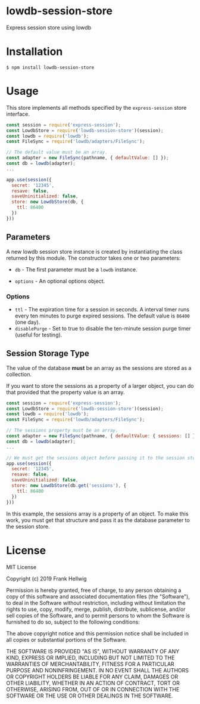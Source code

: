 # lowdb-session-store

Express session store using lowdb

# Installation

```
$ npm install lowdb-session-store
```

# Usage

This store implements all methods specified by the `express-session` store interface.

```javascript
const session = require('express-session');
const LowdbStore = require('lowdb-session-store')(session);
const lowdb = require('lowdb');
const FileSync = require('lowdb/adapters/FileSync');

// The default value must be an array.
const adapter = new FileSync(pathname, { defaultValue: [] });
const db = lowdb(adapter);
...

app.use(session({
  secret: '12345',
  resave: false,
  saveUninitialized: false,
  store: new LowdbStore(db, {
    ttl: 86400
  })
}))
```

## Parameters

A new lowdb session store instance is created by instantiating the class returned by this module. The constructor takes one or two parameters:

- `db` - The first parameter must be a `lowdb` instance.

- `options` - An optional options object.

### Options

- `ttl` - The expiration time for a session in seconds. A interval timer runs every ten minutes to purge expired sessions. The default value is `86400` (one day).
- `disablePurge` - Set to true to disable the ten-minute session purge timer (useful for testing).

## Session Storage Type

The value of the database **must** be an array as the sessions are stored as a collection.

If you want to store the sessions as a property of a larger object, you can do that provided that the property value is an array.

```javascript
const session = require('express-session');
const LowdbStore = require('lowdb-session-store')(session);
const lowdb = require('lowdb');
const FileSync = require('lowdb/adapters/FileSync');

// The sessions property must be an array.
const adapter = new FileSync(pathname, { defaultValue: { sessions: [] }});
const db = lowdb(adapter);
...

// We must get the sessions object before passing it to the session store.
app.use(session({
  secret: '12345',
  resave: false,
  saveUninitialized: false,
  store: new LowdbStore(db.get('sessions'), {
    ttl: 86400
  })
}))
```

In this example, the sessions array is a property of an object. To make this work, you must get that structure and pass it as the database parameter to the session store.

# License

MIT License

Copyright (c) 2019 Frank Hellwig

Permission is hereby granted, free of charge, to any person obtaining a copy
of this software and associated documentation files (the "Software"), to deal
in the Software without restriction, including without limitation the rights
to use, copy, modify, merge, publish, distribute, sublicense, and/or sell
copies of the Software, and to permit persons to whom the Software is
furnished to do so, subject to the following conditions:

The above copyright notice and this permission notice shall be included in all
copies or substantial portions of the Software.

THE SOFTWARE IS PROVIDED "AS IS", WITHOUT WARRANTY OF ANY KIND, EXPRESS OR
IMPLIED, INCLUDING BUT NOT LIMITED TO THE WARRANTIES OF MERCHANTABILITY,
FITNESS FOR A PARTICULAR PURPOSE AND NONINFRINGEMENT. IN NO EVENT SHALL THE
AUTHORS OR COPYRIGHT HOLDERS BE LIABLE FOR ANY CLAIM, DAMAGES OR OTHER
LIABILITY, WHETHER IN AN ACTION OF CONTRACT, TORT OR OTHERWISE, ARISING FROM,
OUT OF OR IN CONNECTION WITH THE SOFTWARE OR THE USE OR OTHER DEALINGS IN THE
SOFTWARE.
